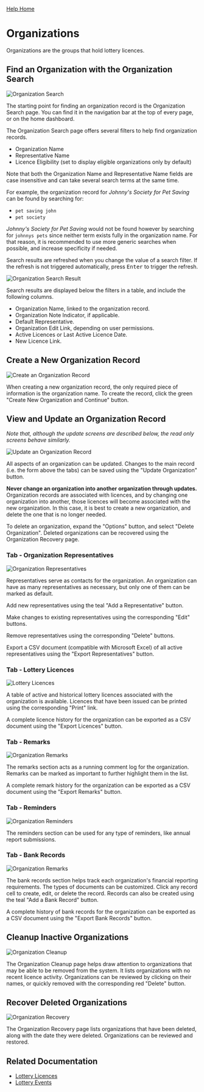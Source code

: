 [Help Home](readme.md)

# Organizations

Organizations are the groups that hold lottery licences.

## Find an Organization with the Organization Search

![Organization Search](assets/images/organization-search.png)

The starting point for finding an organization record is the Organization Search page.
You can find it in the navigation bar at the top of every page,
or on the home dashboard.

The Organization Search page offers several filters to help find organization records.

-   Organization Name
-   Representative Name
-   Licence Eligibility (set to display eligible organizations only by default)

Note that both the Organization Name and Representative Name fields
are case insensitive and can take several search terms at the same time.

For example, the organization record for _Johnny's Society for Pet Saving_
can be found by searching for:

-   `pet saving john`
-   `pet society`

_Johnny's Society for Pet Saving_ would not be found however by searching for
`johnnys pets` since neither term exists fully in the organization name.
For that reason, it is recommended to use more generic searches when possible,
and increase specificity if needed.

Search results are refreshed when you change the value of a search filter.
If the refresh is not triggered automatically, press <kbd>Enter</kbd>
to trigger the refresh.

![Organization Search Result](assets/images/organization-search-results.png)

Search results are displayed below the filters in a table,
and include the following columns.

-   Organization Name, linked to the organization record.
-   Organization Note Indicator, if applicable.
-   Default Representative.
-   Organization Edit Link, depending on user permissions.
-   Active Licences or Last Active Licence Date.
-   New Licence Link.

## Create a New Organization Record

![Create an Organization Record](assets/images/organization-create.png)

When creating a new organization record, the only required piece of information
is the organization name.  To create the record,
click the green "Create New Organization and Continue" button.

## View and Update an Organization Record

_Note that, although the update screens are described below,
the read only screens behave similarly._

![Update an Organization Record](assets/images/organization-edit.png)

All aspects of an organization can be updated.
Changes to the main record (i.e. the form above the tabs)
can be saved using the "Update Organization" button.

**Never change an organization into another organization through updates.**
Organization records are associated with licences, and by changing one
organization into another, those licences will become associated with the new organization.
In this case, it is best to create a new organization, and delete the
one that is no longer needed.

To delete an organization, expand the "Options" button, and select "Delete Organization".
Deleted organizations can be recovered using the Organization Recovery page.

### Tab - Organization Representatives

![Organization Representatives](assets/images/organization-edit-representatives.png)

Representatives serve as contacts for the organization.
An organization can have as many representatives as necessary,
but only one of them can be marked as default.

Add new representatives using the teal "Add a Representative" button.

Make changes to existing representatives using the corresponding "Edit" buttons.

Remove representatives using the corresponding "Delete" buttons.

Export a CSV document (compatible with Microsoft Excel) of all active representatives
using the "Export Representatives" button.

### Tab - Lottery Licences

![Lottery Licences](assets/images/organization-edit-licences.png)

A table of active and historical lottery licences associated with the organization is available.
Licences that have been issued can be printed using the corresponding "Print" link.

A complete licence history for the organization can be exported as a CSV document
using the "Export Licences" button.

### Tab - Remarks

![Organization Remarks](assets/images/organization-edit-remarks.png)

The remarks section acts as a running comment log for the organization.
Remarks can be marked as important to further highlight them in the list.

A complete remark history for the organization can be exported as a CSV document
using the "Export Remarks" button.

### Tab - Reminders

![Organization Reminders](assets/images/organization-edit-reminders.png)

The reminders section can be used for any type of reminders,
like annual report submissions.

### Tab - Bank Records

![Organization Remarks](assets/images/organization-edit-bankRecords.png)

The bank records section helps track each organization's financial reporting requirements.
The types of documents can be customized.
Click any record cell to create, edit, or delete the record.
Records can also be created using the teal "Add a Bank Record" button.

A complete history of bank records for the organization can be exported as a CSV document
using the "Export Bank Records" button.

## Cleanup Inactive Organizations

![Organization Cleanup](assets/images/organization-cleanup.png)

The Organization Cleanup page helps draw attention to organizations that may be able to be
removed from the system. It lists organizations with no recent licence activity.
Organizations can be reviewed by clicking on their names, or quickly removed with
the corresponding red "Delete" button.

## Recover Deleted Organizations

![Organization Recovery](assets/images/organization-recovery.png)

The Organization Recovery page lists organizations that have been deleted,
along with the date they were deleted.  Organizations can be reviewed and restored.

## Related Documentation

-   [Lottery Licences](licences.md)
-   [Lottery Events](events.md)
